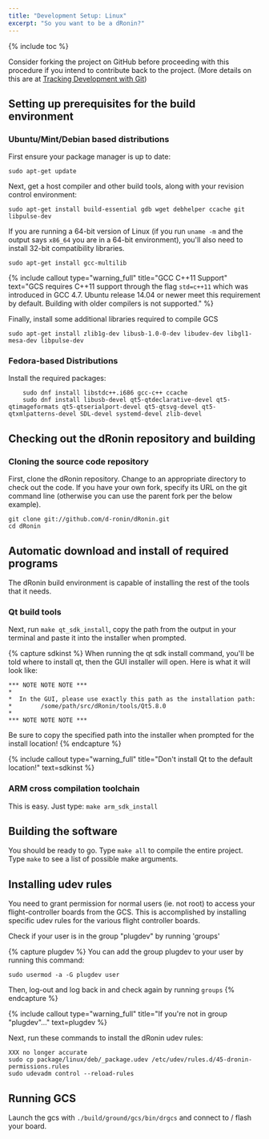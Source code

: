 ```yaml
---
title: "Development Setup: Linux"
excerpt: "So you want to be a dRonin?"
---
```

{% include toc %}

Consider forking the project on GitHub before proceeding with this procedure if you intend to contribute back to the project.  (More details on this are at [Tracking Development with Git](doc:tracking-development-with-git))

## Setting up prerequisites for the build environment

### Ubuntu/Mint/Debian based distributions

First ensure your package manager is up to date:

```
sudo apt-get update
```

Next, get a host compiler and other build tools, along with your revision control environment:

```
sudo apt-get install build-essential gdb wget debhelper ccache git libpulse-dev
```

If you are running a 64-bit version of Linux (if you run `uname -m` and the output says `x86_64` you are in a 64-bit environment), you'll also need to install 32-bit compatibility libraries. 

```
sudo apt-get install gcc-multilib
```

{% include callout type="warning_full" title="GCC C++11 Support" text="GCS requires C++11 support through the flag `std=c++11` which was introduced in GCC 4.7.  Ubuntu release 14.04 or newer meet this requirement by default.  Building with older compilers is not supported." %}

Finally, install some additional libraries required to compile GCS

```
sudo apt-get install zlib1g-dev libusb-1.0-0-dev libudev-dev libgl1-mesa-dev libpulse-dev
```

### Fedora-based Distributions

Install the required packages:

```
    sudo dnf install libstdc++.i686 gcc-c++ ccache
    sudo dnf install libusb-devel qt5-qtdeclarative-devel qt5-qtimageformats qt5-qtserialport-devel qt5-qtsvg-devel qt5-qtxmlpatterns-devel SDL-devel systemd-devel zlib-devel
```

## Checking out the dRonin repository and building

### Cloning the source code repository

First, clone the dRonin repository.  Change to an appropriate directory to check out the code.  If you have your own fork, specify its URL on the git command line (otherwise you can use the parent fork per the below example).

```
git clone git://github.com/d-ronin/dRonin.git
cd dRonin
```

## Automatic download and install of required programs

The dRonin build environment is capable of installing the rest of the tools that it needs.

### Qt build tools

Next, run `make qt_sdk_install`, copy the path from the output in your terminal and paste it into the installer when prompted.

{% capture sdkinst %}
When running the qt sdk install command, you'll be told where to install qt, then the GUI installer will open. Here is what it will look like:

```
*** NOTE NOTE NOTE ***
*
*  In the GUI, please use exactly this path as the installation path:
*        /some/path/src/dRonin/tools/Qt5.8.0
*
*** NOTE NOTE NOTE ***
```

Be sure to copy the specified path into the installer when prompted for the install location!
{% endcapture %}

{% include callout type="warning_full" title="Don't install Qt to the default location!" text=sdkinst %}

### ARM cross compilation toolchain

This is easy.  Just type: `make arm_sdk_install`

## Building the software

You should be ready to go. Type `make all` to compile the entire project. Type `make` to see a list of possible make arguments. 

## Installing udev rules

You need to grant permission for normal users (ie. not root) to access your flight-controller boards from the GCS. This is accomplished by installing specific udev rules for the various flight controller boards.

Check if your user is in the group "plugdev" by running 'groups'

{% capture plugdev %}
You can add the group plugdev to your user by running this command:

```
sudo usermod -a -G plugdev user
```

Then, log-out and log back in and check again by running `groups`
{% endcapture %}

{% include callout type="warning_full" title="If you're not in group \"plugdev\"..." text=plugdev %}

Next, run these commands to install the dRonin udev rules:

```
XXX no longer accurate
sudo cp package/linux/deb/_package.udev /etc/udev/rules.d/45-dronin-permissions.rules
sudo udevadm control --reload-rules
```

## Running GCS

Launch the gcs with `./build/ground/gcs/bin/drgcs` and connect to / flash your board.
